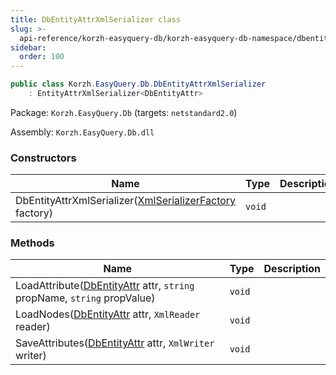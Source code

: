 ```yaml
---
title: DbEntityAttrXmlSerializer class
slug: >-
  api-reference/korzh-easyquery-db/korzh-easyquery-db-namespace/dbentityattrxmlserializer-class
sidebar:
  order: 100
---
```


```csharp
public class Korzh.EasyQuery.Db.DbEntityAttrXmlSerializer
    : EntityAttrXmlSerializer<DbEntityAttr>

```
Package: `Korzh.EasyQuery.Db` (targets: `netstandard2.0`)

Assembly: `Korzh.EasyQuery.Db.dll`

### Constructors

| Name | Type | Description | 
| --- | --- | --- | 
| DbEntityAttrXmlSerializer([XmlSerializerFactory](///////////////easyquery/docs/api-reference/korzh-easyquery/korzh-easyquery-namespace/xmlserializerfactory-class) factory) | `void` |  | 


### Methods

| Name | Type | Description | 
| --- | --- | --- | 
| LoadAttribute([DbEntityAttr](///////////////easyquery/docs/api-reference/korzh-easyquery-db/korzh-easyquery-db-namespace/dbentityattr-class) attr, `string` propName, `string` propValue) | `void` |  | 
| LoadNodes([DbEntityAttr](///////////////easyquery/docs/api-reference/korzh-easyquery-db/korzh-easyquery-db-namespace/dbentityattr-class) attr, `XmlReader` reader) | `void` |  | 
| SaveAttributes([DbEntityAttr](///////////////easyquery/docs/api-reference/korzh-easyquery-db/korzh-easyquery-db-namespace/dbentityattr-class) attr, `XmlWriter` writer) | `void` |  |
